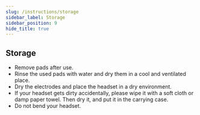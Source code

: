 ```yaml
---
slug: /instructions/storage
sidebar_label: Storage
sidebar_position: 9
hide_title: true
---
```


## Storage
- Remove pads after use.
- Rinse the used pads with water and dry them in a cool and ventilated place.
- Dry the electrodes and place the headset in a dry environment.
- If your headset gets dirty accidentally, please wipe it with a soft cloth or damp paper towel. Then dry it, and put it in the carrying case.
- Do not bend your headset.
